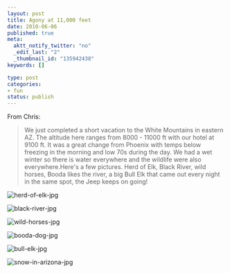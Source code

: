 ```yaml
---
layout: post
title: Agony at 11,000 feet
date: 2010-06-06
published: true
meta:
  aktt_notify_twitter: "no"
  _edit_last: "2"
  _thumbnail_id: "135942438"
keywords: []

type: post
categories:
- fun
status: publish
---
```

From Chris: 

> We just completed a short vacation to the White Mountains in eastern AZ. The altitude here ranges from 8000 - 11000 ft with our hotel at 9100 ft. It was a great change from Phoenix with temps below freezing in the morning and low 70s during the day. We had a wet winter so there is water everywhere and the wildlife were also everywhere.</span>Here's a few pictures. Herd of Elk, Black River, wild horses, Booda likes the river, a big Bull Elk that came out every night in the same spot, the Jeep keeps on going!﻿﻿


![herd-of-elk-jpg](http://media.eick.us/2010/06/Herd-of-Elk.jpg)

![black-river-jpg](http://media.eick.us/2010/06/black-river.jpg)

![wild-horses-jpg](http://media.eick.us/2010/06/wild-horses.jpg)

![booda-dog-jpg](http://media.eick.us/2010/06/Booda-dog.jpg)

![bull-elk-jpg](http://media.eick.us/2010/06/bull-elk.jpg)

![snow-in-arizona-jpg](http://media.eick.us/2010/06/snow-in-arizona.jpg)
